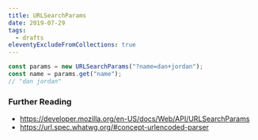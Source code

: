```yaml
---
title: URLSearchParams
date: 2019-07-29
tags:
  - drafts
eleventyExcludeFromCollections: true
---
```


```js
const params = new URLSearchParams("?name=dan+jordan");
const name = params.get("name");
// "dan jordan"
```

### Further Reading

- https://developer.mozilla.org/en-US/docs/Web/API/URLSearchParams
- https://url.spec.whatwg.org/#concept-urlencoded-parser
